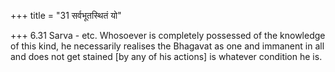 +++
title = "31 सर्वभूतस्थितं यो"

+++
6.31 Sarva - etc. Whosoever is completely possessed of the knowledge of
this kind, he necessarily realises the Bhagavat as one and immanent in
all and does not get stained \[by any of his actions\] is whatever
condition he is.
